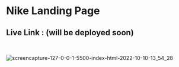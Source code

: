# Nike Landing Page
## Live Link : (will be deployed soon)

<br>

![screencapture-127-0-0-1-5500-index-html-2022-10-10-13_54_28](https://user-images.githubusercontent.com/56845656/194821052-baa7dbcc-1f3c-43fa-85d5-c385d252f608.png)